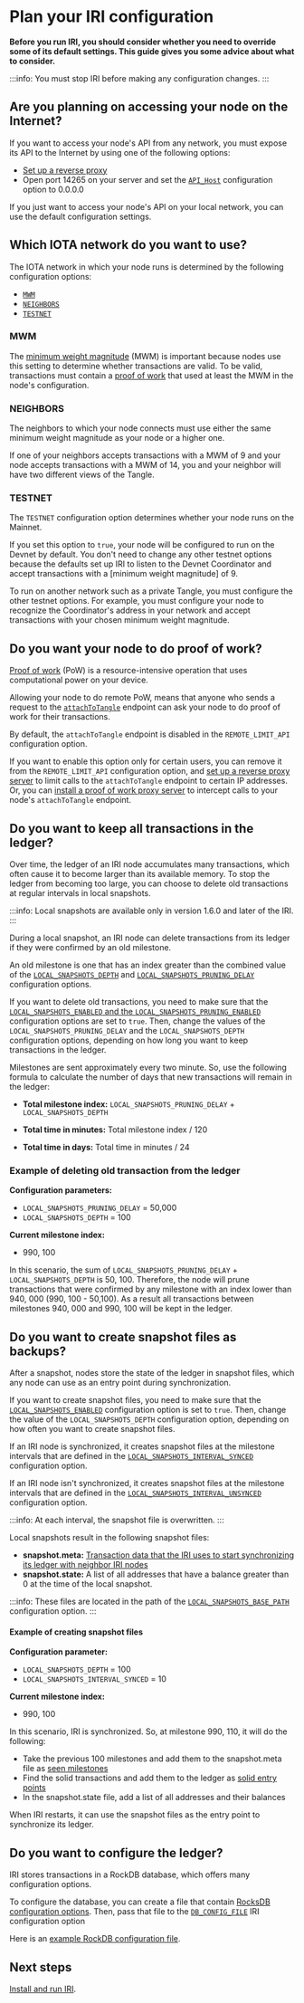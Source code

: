 # Plan your IRI configuration

**Before you run IRI, you should consider whether you need to override some of its default settings. This guide gives you some advice about what to consider.**

:::info:
You must stop IRI before making any configuration changes.
:::

## Are you planning on accessing your node on the Internet?

If you want to access your node's API from any network, you must expose its API to the Internet by using one of the following options:

- [Set up a reverse proxy](../how-to-guides/set-up-a-reverse-proxy.md)
- Open port 14265 on your server and set the [`API_Host`](../references/iri-configuration-options.md) configuration option to 0.0.0.0

If you just want to access your node's API on your local network, you can use the default configuration settings.

## Which IOTA network do you want to use?

The IOTA network in which your node runs is determined by the following configuration options:

- [`MWM`](../references/iri-configuration-options.md#mwm)
- [`NEIGHBORS`](../references/iri-configuration-options.md#neighbors)
- [`TESTNET`](../references/iri-configuration-options.md#testnet)

### MWM

The [minimum weight magnitude](root://getting-started/0.1/network/minimum-weight-magnitude.md) (MWM) is important because nodes use this setting to determine whether transactions are valid. To be valid, transactions must contain a [proof of work](root://getting-started/0.1/transactions/proof-of-work.md) that used at least the MWM in the node's configuration.

### NEIGHBORS

The neighbors to which your node connects must use either the same minimum weight magnitude as your node or a higher one.

If one of your neighbors accepts transactions with a MWM of 9 and your node accepts transactions with a MWM of 14, you and your neighbor will have two different views of the Tangle.

### TESTNET

The `TESTNET` configuration option determines whether your node runs on the Mainnet.

If you set this option to `true`, your node will be configured to run on the Devnet by default. You don't need to change any other testnet options because the defaults set up IRI to listen to the Devnet Coordinator and accept transactions with a [minimum weight magnitude] of 9.

To run on another network such as a private Tangle, you must configure the other testnet options. For example, you must configure your node to recognize the Coordinator's address in your network and accept transactions with your chosen  minimum weight magnitude. 

## Do you want your node to do proof of work?

[Proof of work](root://getting-started/0.1/transactions/proof-of-work.md) (PoW) is a resource-intensive operation that uses computational power on your device.

Allowing your node to do remote PoW, means that anyone who sends a request to the [`attachToTangle`](../references/api-reference.md#attachToTangle) endpoint can ask your node to do proof of work for their transactions.

By default, the `attachToTangle` endpoint is disabled in the `REMOTE_LIMIT_API` configuration option.

If you want to enable this option only for certain users, you can remove it from the `REMOTE_LIMIT_API` configuration option, and [set up a reverse proxy server](../how-to-guides/set-up-a-reverse-proxy.md) to limit calls to the `attachToTangle` endpoint to certain IP addresses. Or, you can [install a proof of work proxy server](root://proof-of-work-proxy/1.0/overview.md) to intercept calls to your node's `attachToTangle` endpoint.

## Do you want to keep all transactions in the ledger?

Over time, the ledger of an IRI node accumulates many transactions, which often cause it to become larger than its available memory. To stop the ledger from becoming too large, you can choose to delete old transactions at regular intervals in local snapshots.

:::info:
Local snapshots are available only in version 1.6.0 and later of the IRI.
:::

During a local snapshot, an IRI node can delete transactions from its ledger if they were confirmed by an old milestone.

An old milestone is one that has an index greater than the combined value of the [`LOCAL_SNAPSHOTS_DEPTH`](../references/iri-configuration-options.md#local-snapshots-depth) and [`LOCAL_SNAPSHOTS_PRUNING_DELAY`](../references/iri-configuration-options.md#local-snapshots-pruning-delay) configuration options.

If you want to delete old transactions, you need to make sure that the [`LOCAL_SNAPSHOTS_ENABLED` and the `LOCAL_SNAPSHOTS_PRUNING_ENABLED`](../references/iri-configuration-options.md#local-snapshots) configuration options are set to `true`. Then, change the values of the `LOCAL_SNAPSHOTS_PRUNING_DELAY` and the `LOCAL_SNAPSHOTS_DEPTH` configuration options, depending on how long you want to keep transactions in the ledger.

Milestones are sent approximately every two minute. So, use the following formula to calculate the number of days that new transactions will remain in the ledger:

- **Total milestone index:** `LOCAL_SNAPSHOTS_PRUNING_DELAY` + `LOCAL_SNAPSHOTS_DEPTH` 

- **Total time in minutes:** Total milestone index / 120

- **Total time in days:** Total time in minutes / 24

### Example of deleting old transaction from the ledger

**Configuration parameters:**

- `LOCAL_SNAPSHOTS_PRUNING_DELAY` = 50,000
- `LOCAL_SNAPSHOTS_DEPTH` = 100

**Current milestone index:**

- 990, 100

In this scenario, the sum of `LOCAL_SNAPSHOTS_PRUNING_DELAY` + `LOCAL_SNAPSHOTS_DEPTH` is 50, 100. Therefore, the node will prune transactions that were confirmed by any milestone with an index lower than 940, 000 (990, 100 - 50,100). As a result all transactions between milestones 940, 000 and 990, 100 will be kept in the ledger.

## Do you want to create snapshot files as backups?

After a snapshot, nodes store the state of the ledger in snapshot files, which any node can use as an entry point during synchronization.

If you want to create snapshot files, you need to make sure that the [`LOCAL_SNAPSHOTS_ENABLED`](../references/iri-configuration-options.md#local-snapshots) configuration option is set to `true`. Then, change the value of the `LOCAL_SNAPSHOTS_DEPTH` configuration option, depending on how often you want to create snapshot files.

If an IRI node is synchronized, it creates snapshot files at the milestone intervals that are defined in the [`LOCAL_SNAPSHOTS_INTERVAL_SYNCED`](../references/iri-configuration-options.md#local-snapshots-interval-synced) configuration option.

If an IRI node isn't synchronized, it creates snapshot files at the milestone intervals that are defined in the [`LOCAL_SNAPSHOTS_INTERVAL_UNSYNCED`](../references/iri-configuration-options.md#local-snapshots-interval-unsynced) configuration option.

:::info:
At each interval, the snapshot file is overwritten.
:::

Local snapshots result in the following snapshot files:
- **snapshot.meta:** [Transaction data that the IRI uses to start synchronizing its ledger with neighbor IRI nodes](../references/data-in-the-snapshot-metadata-file.md)
- **snapshot.state:** A list of all addresses that have a balance greater than 0 at the time of the local snapshot.

:::info:
These files are located in the path of the [`LOCAL_SNAPSHOTS_BASE_PATH`](../references/iri-configuration-options.md#local-snapshots-base-path) configuration option.
:::

#### Example of creating snapshot files

**Configuration parameter:**

- `LOCAL_SNAPSHOTS_DEPTH` = 100
- `LOCAL_SNAPSHOTS_INTERVAL_SYNCED` = 10

**Current milestone index:**

- 990, 100

In this scenario, IRI is synchronized. So, at milestone 990, 110, it will do the following:

- Take the previous 100 milestones and add them to the snapshot.meta file as [seen milestones](../references/data-in-the-snapshot-metadata-file.md#seen-milestone)
- Find the solid transactions and add them to the ledger as [solid entry points](../references/data-in-the-snapshot-metadata-file.md#solid-entry-point)
- In the snapshot.state file, add a list of all addresses and their balances

When IRI restarts, it can use the snapshot files as the entry point to synchronize its ledger.

## Do you want to configure the ledger?

IRI stores transactions in a RockDB database, which offers many configuration options.

To configure the database, you can create a file that contain [RocksDB configuration options](https://github.com/facebook/rocksdb/wiki/Setup-Options-and-Basic-Tuning). Then, pass that file to the [`DB_CONFIG_FILE`](../references/iri-configuration-options.md#db-config-file) IRI configuration option

Here is an [example RockDB configuration file](https://github.com/facebook/rocksdb/blob/master/examples/rocksdb_option_file_example.ini). 

## Next steps

[Install and run IRI](../how-to-guides/install-iri.md).
